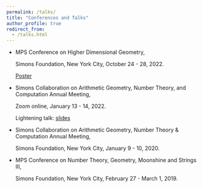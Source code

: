 ```yaml
---
permalink: /talks/
title: "Conferences and Talks"
author_profile: true
redirect_from:
  - /talks.html
---
```

  * MPS Conference on Higher Dimensional Geometry,
   
    Simons Foundation, New York City, October 24 - 28, 2022.
    
    [Poster](https://kaiqi-yang1994.github.io/files/SimonshigherGeo2022/Equivariant_birational_geometry_of_linear_action.pdf)
  * Simons Collaboration on Arithmetic Geometry, Number Theory, and Computation Annual Meeting,

    Zoom online, January 13 - 14, 2022.
    
    Lightening talk: [slides](https://kaiqi-yang1994.github.io/files/SimonsAnnualMeeting2022/Simons_2022_presentation_Equivariant_Burnside_groups.pdf)
  * Simons Collaboration on Arithmetic Geometry, Number Theory & Computation Annual Meeting,

    Simons Foundation, New York City, January 9 - 10, 2020.
  * MPS Conference on Number Theory, Geometry, Moonshine and Strings III,
  
    Simons Foundation, New York City, February 27 - March 1, 2019.


